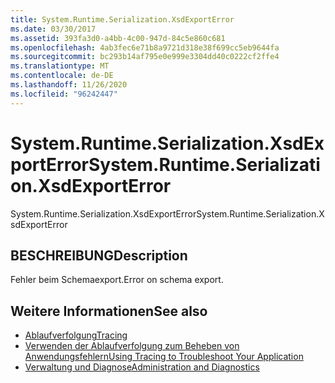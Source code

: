 ```yaml
---
title: System.Runtime.Serialization.XsdExportError
ms.date: 03/30/2017
ms.assetid: 393fa3d0-a4bb-4c00-947d-84c5e860c681
ms.openlocfilehash: 4ab3fec6e71b8a9721d318e38f699cc5eb9644fa
ms.sourcegitcommit: bc293b14af795e0e999e3304dd40c0222cf2ffe4
ms.translationtype: MT
ms.contentlocale: de-DE
ms.lasthandoff: 11/26/2020
ms.locfileid: "96242447"
---
```

# <a name="systemruntimeserializationxsdexporterror"></a><span data-ttu-id="b6354-102">System.Runtime.Serialization.XsdExportError</span><span class="sxs-lookup"><span data-stu-id="b6354-102">System.Runtime.Serialization.XsdExportError</span></span>

<span data-ttu-id="b6354-103">System.Runtime.Serialization.XsdExportError</span><span class="sxs-lookup"><span data-stu-id="b6354-103">System.Runtime.Serialization.XsdExportError</span></span>  
  
## <a name="description"></a><span data-ttu-id="b6354-104">BESCHREIBUNG</span><span class="sxs-lookup"><span data-stu-id="b6354-104">Description</span></span>  

 <span data-ttu-id="b6354-105">Fehler beim Schemaexport.</span><span class="sxs-lookup"><span data-stu-id="b6354-105">Error on schema export.</span></span>  
  
## <a name="see-also"></a><span data-ttu-id="b6354-106">Weitere Informationen</span><span class="sxs-lookup"><span data-stu-id="b6354-106">See also</span></span>

- [<span data-ttu-id="b6354-107">Ablaufverfolgung</span><span class="sxs-lookup"><span data-stu-id="b6354-107">Tracing</span></span>](index.md)
- [<span data-ttu-id="b6354-108">Verwenden der Ablaufverfolgung zum Beheben von Anwendungsfehlern</span><span class="sxs-lookup"><span data-stu-id="b6354-108">Using Tracing to Troubleshoot Your Application</span></span>](using-tracing-to-troubleshoot-your-application.md)
- [<span data-ttu-id="b6354-109">Verwaltung und Diagnose</span><span class="sxs-lookup"><span data-stu-id="b6354-109">Administration and Diagnostics</span></span>](../index.md)
